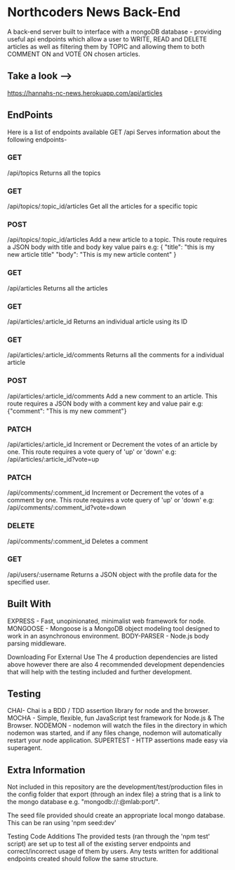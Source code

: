 # Northcoders News Back-End

A back-end server built to interface with a mongoDB database - providing useful api endpoints which allow a user to WRITE, READ and DELETE articles as well as filtering them by TOPIC and allowing them to both COMMENT ON and VOTE ON chosen articles.

## Take a look -->

https://hannahs-nc-news.herokuapp.com/api/articles

## EndPoints

Here is a list of endpoints available GET /api Serves information about the following endpoints-

### GET

/api/topics Returns all the topics

### GET

/api/topics/:topic_id/articles Get all the articles for a specific topic

### POST

/api/topics/:topic_id/articles Add a new article to a topic. This route requires a JSON body with title and body key value pairs e.g: { "title": "this is my new article title" "body": "This is my new article content" }

### GET

/api/articles Returns all the articles

### GET

/api/articles/:article_id Returns an individual article using its ID

### GET

/api/articles/:article_id/comments Returns all the comments for a individual article

### POST

/api/articles/:article_id/comments Add a new comment to an article. This route requires a JSON body with a comment key and value pair e.g: {"comment": "This is my new comment"}

### PATCH

/api/articles/:article_id Increment or Decrement the votes of an article by one. This route requires a vote query of 'up' or 'down' e.g: /api/articles/:article_id?vote=up

### PATCH

/api/comments/:comment_id Increment or Decrement the votes of a comment by one. This route requires a vote query of 'up' or 'down' e.g: /api/comments/:comment_id?vote=down

### DELETE

/api/comments/:comment_id Deletes a comment

### GET

/api/users/:username Returns a JSON object with the profile data for the specified user.

## Built With

EXPRESS - Fast, unopinionated, minimalist web framework for node.
MONGOOSE - Mongoose is a MongoDB object modeling tool designed to work in an asynchronous environment.
BODY-PARSER - Node.js body parsing middleware.

Downloading For External Use The 4 production dependencies are listed above however there are also 4 recommended development dependencies that will help with the testing included and further development.

## Testing

CHAI- Chai is a BDD / TDD assertion library for node and the browser.
MOCHA - Simple, flexible, fun JavaScript test framework for Node.js & The Browser.
NODEMON - nodemon will watch the files in the directory in which nodemon was started, and if any files change, nodemon will automatically restart your node application. SUPERTEST - HTTP assertions made easy via superagent.

## Extra Information

Not included in this repository are the development/test/production files in the config folder that export (through an index file) a string that is a link to the mongo database e.g. "mongodb://:@mlab:port/".

The seed file provided should create an appropriate local mongo database. This can be ran using 'npm seed:dev'

Testing Code Additions The provided tests (ran through the 'npm test' script) are set up to test all of the existing server endpoints and correct/incorrect usage of them by users. Any tests written for additional endpoints created should follow the same structure.
